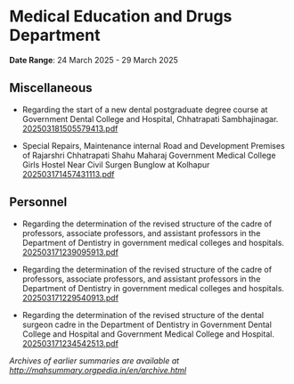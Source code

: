 # Medical Education and Drugs Department

**Date Range**: 24 March 2025 - 29 March 2025


## Miscellaneous
- Regarding the start of a new dental postgraduate degree course at Government Dental College and Hospital, Chhatrapati Sambhajinagar.\
  [202503181505579413.pdf](https://gr.maharashtra.gov.in/Site/Upload/Government%20Resolutions/English/202503181505579413.pdf)

- Special Repairs, Maintenance internal Road and Development Premises of Rajarshri Chhatrapati Shahu Maharaj Government Medical College Girls Hostel Near Civil Surgen Bunglow at Kolhapur\
  [202503171457431113.pdf](https://gr.maharashtra.gov.in/Site/Upload/Government%20Resolutions/English/202503171457431113.pdf)

## Personnel
- Regarding the determination of the revised structure of the cadre of professors, associate professors, and assistant professors in the Department of Dentistry in government medical colleges and hospitals.\
  [202503171239095913.pdf](https://gr.maharashtra.gov.in/Site/Upload/Government%20Resolutions/English/202503171239095913.pdf)

- Regarding the determination of the revised structure of the cadre of professors, associate professors, and assistant professors in the Department of Dentistry in government medical colleges and hospitals.\
  [202503171229540913.pdf](https://gr.maharashtra.gov.in/Site/Upload/Government%20Resolutions/English/202503171229540913.pdf)

- Regarding the determination of the revised structure of the dental surgeon cadre in the Department of Dentistry in Government Dental College and Hospital and Government Medical College and Hospital.\
  [202503171234542513.pdf](https://gr.maharashtra.gov.in/Site/Upload/Government%20Resolutions/English/202503171234542513.pdf)


*Archives of earlier summaries are available at http://mahsummary.orgpedia.in/en/archive.html*